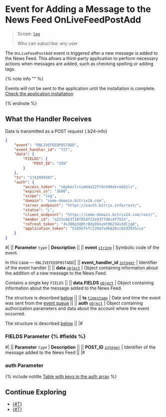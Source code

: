 # Event for Adding a Message to the News Feed OnLiveFeedPostAdd

> Scope: [`log`](../../scopes/permissions.md)
> 
> Who can subscribe: any user

The `OnLiveFeedPostAdd` event is triggered after a new message is added to the News Feed. This allows a third-party application to perform necessary actions when messages are added, such as checking spelling or adding tags.

{% note info "" %}

Events will not be sent to the application until the installation is complete. [Check the application installation](../../../settings/app-installation/installation-finish.md)

{% endnote %}

## What the Handler Receives

Data is transmitted as a POST request {.b24-info}

```json
{
    "event": "ONLIVEFEEDPOSTADD",
    "event_handler_id": "727",
    "data": {
        "FIELDS": {
            "POST_ID": "209"
        }
    },
    "ts": "1742999507",
    "auth": {
        "access_token": "s6p6eclrvim6da22ft9ch94ekreb52lv",
        "expires_in": "3600",
        "scope": "log",
        "domain": "some-domain.bitrix24.com",
        "server_endpoint": "https://oauth.bitrix.info/rest/",
        "status": "L",
        "client_endpoint": "https://some-domain.bitrix24.com/rest/",
        "member_id": "a223c6b3710f85df22e9377d6c4f7553",
        "refresh_token": "4s386p3q0tr8dy89xvmt96234v3dljg8",
        "application_token": "51856fefc120afa4b628cc82d3935cce"
    }
}
```

#|
|| **Parameter**
`type` | **Description** ||
|| **event**
[`string`](../../data-types.md) | Symbolic code of the event.

In this case — `ONLIVEFEEDPOSTADD`||
|| **event_handler_id**
[`integer`](../../data-types.md) | Identifier of the event handler ||
|| **data**
[`object`](../../data-types.md) | Object containing information about the addition of a new message to the News Feed.

Contains a single key `FIELDS` ||
|| **data.FIELDS**
[`object`](../../data-types.md) | Object containing information about the message added to the News Feed.

The structure is described [below](#fields) ||
|| **ts**
[`timestamp`](../../data-types.md) | Date and time the event was sent from the [event queue](../../events/index.md) ||
|| **auth**
[`object`](../../data-types.md) | Object containing authorization parameters and data about the account where the event occurred.

The structure is described [below](#auth) ||
|#

### FIELDS Parameter {% #fields %}

#|
|| **Parameter**
`type` | **Description** ||
|| **POST_ID** 
[`integer`](../../data-types.md) | Identifier of the message added to the News Feed ||
|#

### auth Parameter

{% include notitle [Table with keys in the auth array](../../../_includes/auth-params-in-events.md) %}

## Continue Exploring
- [{#T}](../../events/index.md)
- [{#T}](../../events/event-bind.md)